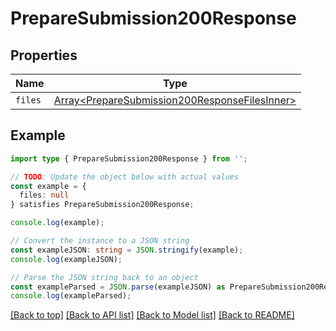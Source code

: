 # PrepareSubmission200Response

## Properties

| Name    | Type                                                                                             |
| ------- | ------------------------------------------------------------------------------------------------ |
| `files` | [Array&lt;PrepareSubmission200ResponseFilesInner&gt;](PrepareSubmission200ResponseFilesInner.md) |

## Example

```typescript
import type { PrepareSubmission200Response } from '';

// TODO: Update the object below with actual values
const example = {
  files: null
} satisfies PrepareSubmission200Response;

console.log(example);

// Convert the instance to a JSON string
const exampleJSON: string = JSON.stringify(example);
console.log(exampleJSON);

// Parse the JSON string back to an object
const exampleParsed = JSON.parse(exampleJSON) as PrepareSubmission200Response;
console.log(exampleParsed);
```

[[Back to top]](#) [[Back to API list]](../README.md#api-endpoints) [[Back to Model list]](../README.md#models) [[Back to README]](../README.md)
